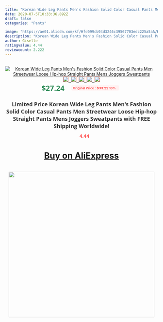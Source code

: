 ```yaml
---
title: "Korean Wide Leg Pants Men's Fashion Solid Color Casual Pants Men Streetwear Loose Hip-hop Straight Pants Mens Joggers Sweatpants"
date: 2020-07-5T10:33:36.892Z
draft: false
categories: "Pants"

image: "https://ae01.alicdn.com/kf/Hfd099cb94d3246c39567703edc225a5aA/Korean-Wide-Leg-Pants-Men-s-Fashion-Solid-Color-Casual-Pants-Men-Streetwear-Loose-Hip-hop.jpg"
description: "Korean Wide Leg Pants Men's Fashion Solid Color Casual Pants Men Streetwear Loose Hip-hop Straight Pants Mens Joggers Sweatpants"
author: Giselle
ratingvalue: 4.44
reviewcount: 2.222
---
```

<br>
<div style="text-align: center;">
<a href="https://s.click.aliexpress.com/e/_ABDiDJ" target="_blank" rel="nofollow noopener noreferrer"><img alt="Korean Wide Leg Pants Men's Fashion Solid Color Casual Pants Men Streetwear Loose Hip-hop Straight Pants Mens Joggers Sweatpants" class="magnifier-image" src="https://ae01.alicdn.com/kf/Hfd099cb94d3246c39567703edc225a5aA/Korean-Wide-Leg-Pants-Men-s-Fashion-Solid-Color-Casual-Pants-Men-Streetwear-Loose-Hip-hop.jpg_640x640.jpg">
<br>
<img style="border:1px solid salmon" src="https://ae01.alicdn.com/kf/Hfd099cb94d3246c39567703edc225a5aA/Korean-Wide-Leg-Pants-Men-s-Fashion-Solid-Color-Casual-Pants-Men-Streetwear-Loose-Hip-hop.jpg_120x120.jpg">&nbsp;&nbsp;<img style="border:1px solid salmon" src="https://ae01.alicdn.com/kf/H6ddcb8e2a46741a084dd36ef87c7f084e/Korean-Wide-Leg-Pants-Men-s-Fashion-Solid-Color-Casual-Pants-Men-Streetwear-Loose-Hip-hop.jpg_120x120.jpg">&nbsp;&nbsp;<img style="border:1px solid salmon" src="https://ae01.alicdn.com/kf/H51cfa0b209ad4e39b633d395a0c5eb3fz/Korean-Wide-Leg-Pants-Men-s-Fashion-Solid-Color-Casual-Pants-Men-Streetwear-Loose-Hip-hop.jpg_120x120.jpg">&nbsp;&nbsp;<img style="border:1px solid salmon" src="https://ae01.alicdn.com/kf/H2baaaaa9114b47868d79c7b8b4c1a15bm/Korean-Wide-Leg-Pants-Men-s-Fashion-Solid-Color-Casual-Pants-Men-Streetwear-Loose-Hip-hop.jpg_120x120.jpg">&nbsp;&nbsp;<img style="border:1px solid salmon" src="https://ae01.alicdn.com/kf/Hbf673231c8ec45c2ba7dc8ed7c864bd8B/Korean-Wide-Leg-Pants-Men-s-Fashion-Solid-Color-Casual-Pants-Men-Streetwear-Loose-Hip-hop.jpg_120x120.jpg"></a></div><br0>
<div style="text-align: center;"><span style="background-color: white; border: 0px; box-sizing: border-box; color: seagreen; display: inline-block; font-family: &quot;open sans&quot; , &quot;arial&quot; , &quot;helvetica&quot; , sans-serif , &quot;heiti&quot;; font-size: 24px; font-stretch: inherit; font-weight: 700; line-height: inherit; margin: 0px 10px 0px 0px; padding: 0px; vertical-align: middle;">$27.24 </span>
<span style="background: rgb(255 , 241 , 241); border-radius: 3px; border: 0px; box-sizing: border-box; color: #ff4747; display: inline-block; font-family: inherit; font-size: 12px; font-stretch: inherit; font-style: inherit; font-variant: inherit; font-weight: 600; line-height: inherit; margin: 0px; padding: 2px 5px; transform: scale(0.9); vertical-align: middle;">Original Price : <b style="text-decoration: line-through;">$33.22 </b> 18%&nbsp;&nbsp;</span></div>
<h1 style="color: #333333; display: inline-block; font-family: &quot;open sans&quot; , &quot;arial&quot; , &quot;helvetica&quot; , sans-serif , &quot;heiti&quot;; font-size: 18px; font-stretch: inherit; font-weight: 700; text-align: center;">Limited Price Korean Wide Leg Pants Men's Fashion Solid Color Casual Pants Men Streetwear Loose Hip-hop Straight Pants Mens Joggers Sweatpants with FREE Shipping Worldwide!</h1>
<div style="color: #ff4747; text-align: center;">
<img src="https://4.bp.blogspot.com/-M0ZcTcb-5uY/XleCXlxnR4I/AAAAAAAAAEc/OrjgMkXV1oMQFaCRZj5HQwOCBcu3w1FegCPcBGAYYCw/s1600/star.png" style="height: 15px;">&nbsp;<b>4.44</b></div>
<div class="button_cont" align="center"><a class="buynow_a" href="https://s.click.aliexpress.com/e/_ABDiDJ" target="_blank" rel="nofollow noopener noreferrer"><H1>Buy on AliExpress</H1></a></div><br>
<div class="separator" style="clear: both; text-align: center;">
<img src="https://lh3.googleusercontent.com/-pTy5HemUv9M/XlePHvY0dAI/AAAAAAAAAE4/0nX5iRUoIWY8eMW9Dpxeirr157OZliDIgCLcBGAsYHQ/s1600/badge.gif" width="480">
</div>
